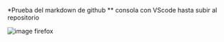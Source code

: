 *Prueba del markdown de github 
** consola con VScode hasta subir al repositorio

![image firefox](http://pngimg.com/download/26114)

